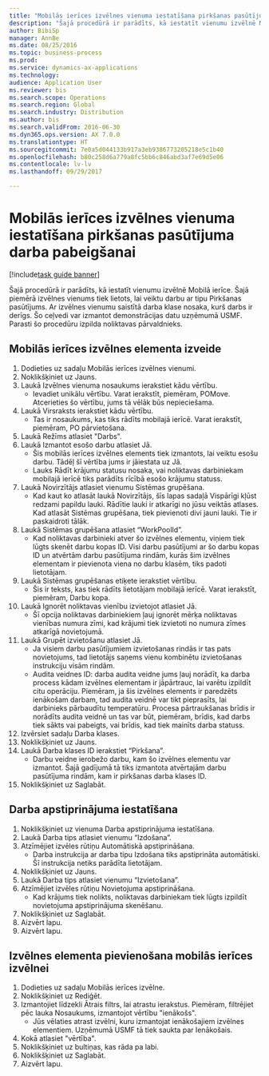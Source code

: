 ```yaml
--- 
title: "Mobilās ierīces izvēlnes vienuma iestatīšana pirkšanas pasūtījuma darba pabeigšanai"
description: "Šajā procedūrā ir parādīts, kā iestatīt vienumu izvēlnē Mobilā ierīce."
author: BibiSp
manager: AnnBe
ms.date: 08/25/2016
ms.topic: business-process
ms.prod: 
ms.service: dynamics-ax-applications
ms.technology: 
audience: Application User
ms.reviewer: bis
ms.search.scope: Operations
ms.search.region: Global
ms.search.industry: Distribution
ms.author: bis
ms.search.validFrom: 2016-06-30
ms.dyn365.ops.version: AX 7.0.0
ms.translationtype: HT
ms.sourcegitcommit: 7e0a5d044133b917a3eb9386773205218e5c1b40
ms.openlocfilehash: b80c258d6a779a8fc5bb6c846abd3af7e69d5e06
ms.contentlocale: lv-lv
ms.lasthandoff: 09/29/2017

---
```

# <a name="set-up-a-mobile-device-menu-item-for-completing-work-in-a-purchase-order"></a>Mobilās ierīces izvēlnes vienuma iestatīšana pirkšanas pasūtījuma darba pabeigšanai

[!include[task guide banner](../../includes/task-guide-banner.md)]

Šajā procedūrā ir parādīts, kā iestatīt vienumu izvēlnē Mobilā ierīce. Šajā piemērā izvēlnes vienums tiek lietots, lai veiktu darbu ar tipu Pirkšanas pasūtījums. Ar izvēlnes vienumu saistītā darba klase nosaka, kurš darbs ir derīgs. Šo ceļvedi var izmantot demonstrācijas datu uzņēmumā USMF. Parasti šo procedūru izpilda noliktavas pārvaldnieks.


## <a name="create-a-mobile-device-menu-item"></a>Mobilās ierīces izvēlnes elementa izveide
1. Dodieties uz sadaļu Mobilās ierīces izvēlnes vienumi.
2. Noklikšķiniet uz Jauns.
3. Laukā Izvēlnes vienuma nosaukums ierakstiet kādu vērtību.
    * Ievadiet unikālu vērtību. Varat ierakstīt, piemēram, POMove. Atcerieties šo vērtību, jums tā vēlāk būs nepieciešama.  
4. Laukā Virsraksts ierakstiet kādu vērtību.
    * Tas ir nosaukums, kas tiks rādīts mobilajā ierīcē. Varat ierakstīt, piemēram, PO pārvietošana.  
5. Laukā Režīms atlasiet "Darbs".
6. Laukā Izmantot esošo darbu atlasiet Jā.
    * Šis mobilās ierīces izvēlnes elements tiek izmantots, lai veiktu esošu darbu. Tādēļ šī vērtība jums ir jāiestata uz Jā.  
    * Lauks Rādīt krājumu statusu nosaka, vai noliktavas darbiniekam mobilajā ierīcē tiks parādīts rīcībā esošo krājumu statuss.  
7. Laukā Novirzītājs atlasiet vienumu Sistēmas grupēšana.
    * Kad kaut ko atlasāt laukā Novirzītājs, šīs lapas sadaļā Vispārīgi kļūst redzami papildu lauki. Rādītie lauki ir atkarīgi no jūsu veiktās atlases. Kad atlasāt Sistēmas grupēšana, tiek pievienoti divi jauni lauki. Tie ir paskaidroti tālāk.  
8. Laukā Sistēmas grupēšana atlasiet “WorkPoolId”.
    * Kad noliktavas darbinieki atver šo izvēlnes elementu, viņiem tiek lūgts skenēt darbu kopas ID. Visi darbu pasūtījumi ar šo darbu kopas ID un atvērtām darbu pasūtījuma rindām, kurās šim izvēlnes elementam ir pievienota viena no darbu klasēm, tiks padoti lietotājam.  
9. Laukā Sistēmas grupēšanas etiķete ierakstiet vērtību.
    * Šis ir teksts, kas tiek rādīts lietotājam mobilajā ierīcē. Varat ierakstīt, piemēram, Darbu kopa.  
10. Laukā Ignorēt noliktavas vienību izvietojot atlasiet Jā.
    * Šī opcija noliktavas darbiniekiem ļauj ignorēt mērķa noliktavas vienības numura zīmi, kad krājumi tiek izvietoti no numura zīmes atkarīgā novietojumā.  
11. Laukā Grupēt izvietošanu atlasiet Jā.
    * Ja visiem darbu pasūtījumiem izvietošanas rindās ir tas pats novietojums, tad lietotājs saņems vienu kombinētu izvietošanas instrukciju visām rindām.  
    * Audita veidnes ID: darba audita veidne jums ļauj norādīt, ka darba process kādam izvēlnes elementam ir jāpārtrauc, lai varētu izpildīt citu operāciju. Piemēram, ja šis izvēlnes elements ir paredzēts ienākošam darbam, tad audita veidnē var tikt pieprasīts, lai darbinieks pārbaudītu temperatūru. Procesa pārtraukšanas brīdis ir norādīts audita veidnē un tas var būt, piemēram, brīdis, kad darbs tiek sākts vai pabeigts, vai brīdis, kad tiek mainīts darba statuss.  
12. Izvērsiet sadaļu Darba klases.
13. Noklikšķiniet uz Jauns.
14. Laukā Darba klases ID ierakstiet “Pirkšana”.
    * Darbu veidne ierobežo darbu, kam šo izvēlnes elementu var izmantot. Šajā gadījumā tā tiks izmantota atvērtajām darbu pasūtījuma rindām, kam ir pirkšanas darba klases ID.  
15. Noklikšķiniet uz Saglabāt.

## <a name="set-up-work-confirmation"></a>Darba apstiprinājuma iestatīšana
1. Noklikšķiniet uz vienuma Darba apstiprinājuma iestatīšana.
2. Laukā Darba tips atlasiet vienumu “Izdošana”.
3. Atzīmējiet izvēles rūtiņu Automātiskā apstiprināšana.
    * Darba instrukcija ar darba tipu Izdošana tiks apstiprināta automātiski. Šī instrukcija netiks parādīta lietotājam.  
4. Noklikšķiniet uz Jauns.
5. Laukā Darba tips atlasiet vienumu “Izvietošana”.
6. Atzīmējiet izvēles rūtiņu Novietojuma apstiprināšana.
    * Kad krājums tiek nolikts, noliktavas darbiniekam tiek lūgts izpildīt novietojuma apstiprinājuma skenēšanu.  
7. Noklikšķiniet uz Saglabāt.
8. Aizvērt lapu.
9. Aizvērt lapu.

## <a name="add-the-menu-item-to-a-mobile-device-menu"></a>Izvēlnes elementa pievienošana mobilās ierīces izvēlnei
1. Dodieties uz sadaļu Mobilās ierīces izvēlne.
2. Noklikšķiniet uz Rediģēt.
3. Izmantojiet līdzekli Ātrais filtrs, lai atrastu ierakstus. Piemēram, filtrējiet pēc lauka Nosaukums, izmantojot vērtību "ienākošs".
    * Jūs vēlaties atrast izvēlni, kuru izmantojat ienākošajiem izvēlnes elementiem. Uzņēmumā USMF tā tiek saukta par Ienākošais.  
4. Kokā atlasiet "vērtība".
5. Noklikšķiniet uz bultiņas, kas rāda pa labi.
6. Noklikšķiniet uz Saglabāt.
7. Aizvērt lapu.


